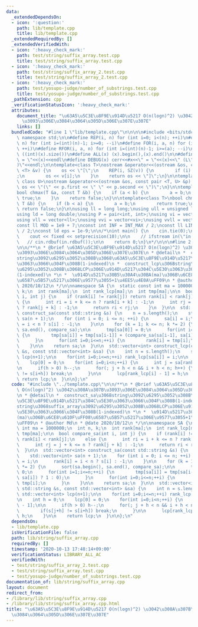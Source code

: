 ```yaml
---
data:
  _extendedDependsOn:
  - icon: ':question:'
    path: lib/template.cpp
    title: lib/template.cpp
  _extendedRequiredBy: []
  _extendedVerifiedWith:
  - icon: ':heavy_check_mark:'
    path: test/string/suffix_array.test.cpp
    title: test/string/suffix_array.test.cpp
  - icon: ':heavy_check_mark:'
    path: test/string/suffix_array_2.test.cpp
    title: test/string/suffix_array_2.test.cpp
  - icon: ':heavy_check_mark:'
    path: test/yosupo-judge/number_of_substrings.test.cpp
    title: test/yosupo-judge/number_of_substrings.test.cpp
  _pathExtension: cpp
  _verificationStatusIcon: ':heavy_check_mark:'
  attributes:
    document_title: "\u63A5\u5C3E\u8F9E\u914D\u5217 O(n(logn)^2) \u3042\u308A\u307B\
      \u3093\u306E\u3084\u3064\u305D\u306E\u307E\u307E"
    links: []
  bundledCode: "#line 1 \"lib/template.cpp\"\n\n\n\n#include <bits/stdc++.h>\n\nusing\
    \ namespace std;\n\n#define REP(i, n) for (int i=0; i<(n); ++i)\n#define RREP(i,\
    \ n) for (int i=(int)(n)-1; i>=0; --i)\n#define FOR(i, a, n) for (int i=(a); i<(n);\
    \ ++i)\n#define RFOR(i, a, n) for (int i=(int)(n)-1; i>=(a); --i)\n\n#define SZ(x)\
    \ ((int)(x).size())\n#define ALL(x) (x).begin(),(x).end()\n\n#define DUMP(x) cerr<<#x<<\"\
    \ = \"<<(x)<<endl\n#define DEBUG(x) cerr<<#x<<\" = \"<<(x)<<\" (L\"<<__LINE__<<\"\
    )\"<<endl;\n\ntemplate<class T>\nostream &operator<<(ostream &os, const vector\
    \ <T> &v) {\n    os << \"[\";\n    REP(i, SZ(v)) {\n        if (i) os << \", \"\
    ;\n        os << v[i];\n    }\n    return os << \"]\";\n}\n\ntemplate<class T,\
    \ class U>\nostream &operator<<(ostream &os, const pair <T, U> &p) {\n    return\
    \ os << \"(\" << p.first << \" \" << p.second << \")\";\n}\n\ntemplate<class T>\n\
    bool chmax(T &a, const T &b) {\n    if (a < b) {\n        a = b;\n        return\
    \ true;\n    }\n    return false;\n}\n\ntemplate<class T>\nbool chmin(T &a, const\
    \ T &b) {\n    if (b < a) {\n        a = b;\n        return true;\n    }\n   \
    \ return false;\n}\n\nusing ll = long long;\nusing ull = unsigned long long;\n\
    using ld = long double;\nusing P = pair<int, int>;\nusing vi = vector<int>;\n\
    using vll = vector<ll>;\nusing vvi = vector<vi>;\nusing vvll = vector<vll>;\n\n\
    const ll MOD = 1e9 + 7;\nconst int INF = INT_MAX / 2;\nconst ll LINF = LLONG_MAX\
    \ / 2;\nconst ld eps = 1e-9;\n\n/*\nint main() {\n    cin.tie(0);\n    ios::sync_with_stdio(false);\n\
    \    cout << fixed << setprecision(10);\n\n    // ifstream in(\"in.txt\");\n \
    \   // cin.rdbuf(in.rdbuf());\n\n    return 0;\n}\n*/\n\n\n#line 2 \"lib/string/suffix_array.cpp\"\
    \n\n/**\n * @brief \u63A5\u5C3E\u8F9E\u914D\u5217 O(n(logn)^2) \u3042\u308A\u307B\
    \u3093\u306E\u3084\u3064\u305D\u306E\u307E\u307E\n * @detail\n *  construct_sa\u306B\
    string\u3092\u6295\u3052\u308B\u3068\u63A5\u5C3E\u8F9E\u914D\u5217\u304C\u5E30\
    \u3063\u3066\u304F\u308B(1-indexed)\n *  construct_lcp\u306Bstring\u3068suffix_array\u3092\
    \u6295\u3052\u308B\u3068LCP\u306E\u914D\u5217\u304C\u5E30\u3063\u3066\u304F\u308B\
    (1-indexed)\n *\n *  \u914D\u5217\u30B5\u30A4\u30BA(ma)\u306B\u6CE8\u610F\uFF08\
    \u6587\u5B57\u5217\u306E\u9577\u3055+1\u4EE5\u4E0A\uFF09\n * @author Md\n * @date\
    \ 2020/10/12\n */\n\nnamespace SA {\n  static const int ma = 1000000;\n  int n,\
    \ k;\n  int rank[ma];\n  int rank_lcp[ma];\n  int tmp[ma];\n\n  bool compare_sa(int\
    \ i, int j) {\n    if (rank[i] != rank[j]) return rank[i] < rank[j];\n    else\
    \ {\n      int ri = i + k <= n ? rank[i + k] : -1;\n      int rj = j + k <= n\
    \ ? rank[j + k] : -1;\n      return ri < rj;\n    }\n  }\n\n  std::vector<int>\
    \ construct_sa(const std::string &s) {\n    n = s.length();\n    std::vector<int>\
    \ sa(n + 1);\n    for (int i = 0; i <= n; ++i) {\n      sa[i] = i;\n      rank[i]\
    \ = i < n ? s[i] : -1;\n    }\n\n    for (k = 1; k <= n; k *= 2) {\n      sort(sa.begin(),\
    \ sa.end(), compare_sa);\n\n      tmp[sa[0]] = 0;\n      for(int i=1;i<=n;++i)\
    \ {\n        tmp[sa[i]] = tmp[sa[i-1]] + (compare_sa(sa[i-1], sa[i]) ? 1 : 0);\n\
    \      }\n      for(int i=0;i<=n;++i) {\n        rank[i] = tmp[i];\n      }\n\
    \    }\n\n    return sa;\n  }\n\n  std::vector<int> construct_lcp(const std::string\
    \ &s, const std::vector<int> &sa) {\n    int n = s.length();\n    std::vector<int>\
    \ lcp(n+1);\n\n    for(int i=0;i<=n;++i) rank_lcp[sa[i]] = i;\n\n    int h = 0;\n\
    \    lcp[0] = 0;\n    for(int i=0;i<n;++i) {\n      int j = sa[rank_lcp[i] - 1];\n\
    \n      if(h > 0) h--;\n      for(; j + h < n && i + h < n; h++) {\n        if(s[j+h]\
    \ != s[i+h]) break;\n      }\n\n      lcp[rank_lcp[i] - 1] = h;\n    }\n\n   \
    \ return lcp;\n  }\n\n};\n"
  code: "#include \"../template.cpp\"\n\n/**\n * @brief \u63A5\u5C3E\u8F9E\u914D\u5217\
    \ O(n(logn)^2) \u3042\u308A\u307B\u3093\u306E\u3084\u3064\u305D\u306E\u307E\u307E\
    \n * @detail\n *  construct_sa\u306Bstring\u3092\u6295\u3052\u308B\u3068\u63A5\
    \u5C3E\u8F9E\u914D\u5217\u304C\u5E30\u3063\u3066\u304F\u308B(1-indexed)\n *  construct_lcp\u306B\
    string\u3068suffix_array\u3092\u6295\u3052\u308B\u3068LCP\u306E\u914D\u5217\u304C\
    \u5E30\u3063\u3066\u304F\u308B(1-indexed)\n *\n *  \u914D\u5217\u30B5\u30A4\u30BA\
    (ma)\u306B\u6CE8\u610F\uFF08\u6587\u5B57\u5217\u306E\u9577\u3055+1\u4EE5\u4E0A\
    \uFF09\n * @author Md\n * @date 2020/10/12\n */\n\nnamespace SA {\n  static const\
    \ int ma = 1000000;\n  int n, k;\n  int rank[ma];\n  int rank_lcp[ma];\n  int\
    \ tmp[ma];\n\n  bool compare_sa(int i, int j) {\n    if (rank[i] != rank[j]) return\
    \ rank[i] < rank[j];\n    else {\n      int ri = i + k <= n ? rank[i + k] : -1;\n\
    \      int rj = j + k <= n ? rank[j + k] : -1;\n      return ri < rj;\n    }\n\
    \  }\n\n  std::vector<int> construct_sa(const std::string &s) {\n    n = s.length();\n\
    \    std::vector<int> sa(n + 1);\n    for (int i = 0; i <= n; ++i) {\n      sa[i]\
    \ = i;\n      rank[i] = i < n ? s[i] : -1;\n    }\n\n    for (k = 1; k <= n; k\
    \ *= 2) {\n      sort(sa.begin(), sa.end(), compare_sa);\n\n      tmp[sa[0]] =\
    \ 0;\n      for(int i=1;i<=n;++i) {\n        tmp[sa[i]] = tmp[sa[i-1]] + (compare_sa(sa[i-1],\
    \ sa[i]) ? 1 : 0);\n      }\n      for(int i=0;i<=n;++i) {\n        rank[i] =\
    \ tmp[i];\n      }\n    }\n\n    return sa;\n  }\n\n  std::vector<int> construct_lcp(const\
    \ std::string &s, const std::vector<int> &sa) {\n    int n = s.length();\n   \
    \ std::vector<int> lcp(n+1);\n\n    for(int i=0;i<=n;++i) rank_lcp[sa[i]] = i;\n\
    \n    int h = 0;\n    lcp[0] = 0;\n    for(int i=0;i<n;++i) {\n      int j = sa[rank_lcp[i]\
    \ - 1];\n\n      if(h > 0) h--;\n      for(; j + h < n && i + h < n; h++) {\n\
    \        if(s[j+h] != s[i+h]) break;\n      }\n\n      lcp[rank_lcp[i] - 1] =\
    \ h;\n    }\n\n    return lcp;\n  }\n\n};\n"
  dependsOn:
  - lib/template.cpp
  isVerificationFile: false
  path: lib/string/suffix_array.cpp
  requiredBy: []
  timestamp: '2020-10-13 17:48:14+09:00'
  verificationStatus: LIBRARY_ALL_AC
  verifiedWith:
  - test/string/suffix_array_2.test.cpp
  - test/string/suffix_array.test.cpp
  - test/yosupo-judge/number_of_substrings.test.cpp
documentation_of: lib/string/suffix_array.cpp
layout: document
redirect_from:
- /library/lib/string/suffix_array.cpp
- /library/lib/string/suffix_array.cpp.html
title: "\u63A5\u5C3E\u8F9E\u914D\u5217 O(n(logn)^2) \u3042\u308A\u307B\u3093\u306E\
  \u3084\u3064\u305D\u306E\u307E\u307E"
---
```

